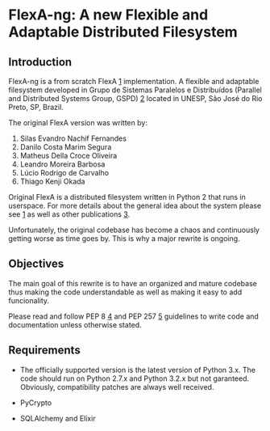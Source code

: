 FlexA-ng: A new Flexible and Adaptable Distributed Filesystem
==============================================================

Introduction
----------
FlexA-ng is a from scratch FlexA [1] implementation. A flexible and adaptable
filesystem developed in Grupo de Sistemas Paralelos e Distribuídos (Parallel
and Distributed Systems Group, GSPD) [2] located in UNESP, São José do Rio
Preto, SP, Brazil.

The original FlexA version was written by:

1. Silas Evandro Nachif Fernandes
2. Danilo Costa Marim Segura
3. Matheus Della Croce Oliveira
4. Leandro Moreira Barbosa
5. Lúcio Rodrigo de Carvalho
6. Thiago Kenji Okada

Original FlexA is a distributed filesystem written in Python 2 that runs in
userspace. For more details about the general idea about the system please see
[1] as well as other publications [3].

Unfortunately, the original codebase has become a chaos and continuously
getting worse as time goes by. This is why a major rewrite is ongoing.

Objectives
---------
The main goal of this rewrite is to have an organized and mature codebase thus
making the code understandable as well as making it easy to add funcionality.

Please read and follow PEP 8 [4] and PEP 257 [5] guidelines to write code and
documentation unless otherwise stated.

Requirements
------------
- The officially supported version is the latest version of Python 3.x. The
code should run on Python 2.7.x and Python 3.2.x but not garanteed. Obviously,
compatibility patches are always well received.

- PyCrypto

- SQLAlchemy and Elixir

[1]: http://www.dcce.ibilce.unesp.br/spd
[2]: http://www.dcce.ibilce.unesp.br/spd/pubs/FlexA_PDPTA.pdf
[3]: http://www.dcce.ibilce.unesp.br/spd/publication.php
[4]: http://www.python.org/dev/peps/pep-0008
[5]: http://www.python.org/dev/peps/pep-0257

